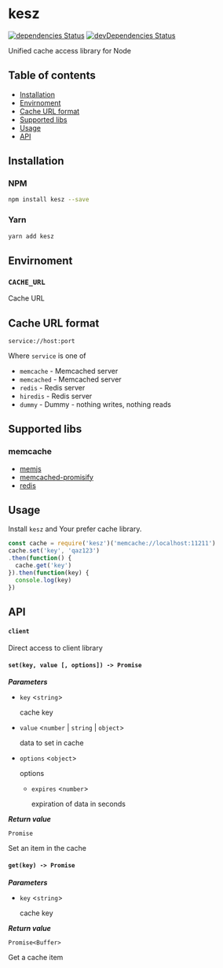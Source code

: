 # kesz

[![dependencies Status](https://david-dm.org/tomi77/node-kesz/status.svg)](https://david-dm.org/tomi77/node-kesz)
[![devDependencies Status](https://david-dm.org/tomi77/node-kesz/dev-status.svg)](https://david-dm.org/tomi77/node-kesz?type=dev)

Unified cache access library for Node

## Table of contents

* [Installation](#installation)
* [Envirnoment](#envirnoment)
* [Cache URL format](#cache-url-format)
* [Supported libs](#supported-libs)
* [Usage](#usage)
* [API](#api)

## Installation

### NPM

~~~bash
npm install kesz --save
~~~

### Yarn

~~~bash
yarn add kesz
~~~

## Envirnoment

### `CACHE_URL`

Cache URL

## Cache URL format

`service://host:port`

Where `service` is one of

* `memcache` - Memcached server
* `memcached` - Memcached server
* `redis` - Redis server
* `hiredis` - Redis server
* `dummy` - Dummy - nothing writes, nothing reads

## Supported libs

### memcache

* [memjs](https://www.npmjs.com/package/memjs)
* [memcached-promisify](https://www.npmjs.com/package/memcached-promisify)
* [redis](https://www.npmjs.com/package/redis)

## Usage

Install `kesz` and Your prefer cache library.

~~~js
const cache = require('kesz')('memcache://localhost:11211')
cache.set('key', 'qaz123')
.then(function() {
  cache.get('key')
}).then(function(key) {
  console.log(key)
})
~~~

## API

#### `client`

Direct access to client library

#### `set(key, value [, options]) -> Promise`

___Parameters___

* `key` <`string`>

  cache key

* `value` <`number` | `string` | `object`>

  data to set in cache

* `options` <`object`>

  options

  * `expires` <`number`>

    expiration of data in seconds

___Return value___

`Promise`

Set an item in the cache

#### `get(key) -> Promise`

___Parameters___

* `key` <`string`>

  cache key

___Return value___

`Promise<Buffer>`

Get a cache item
